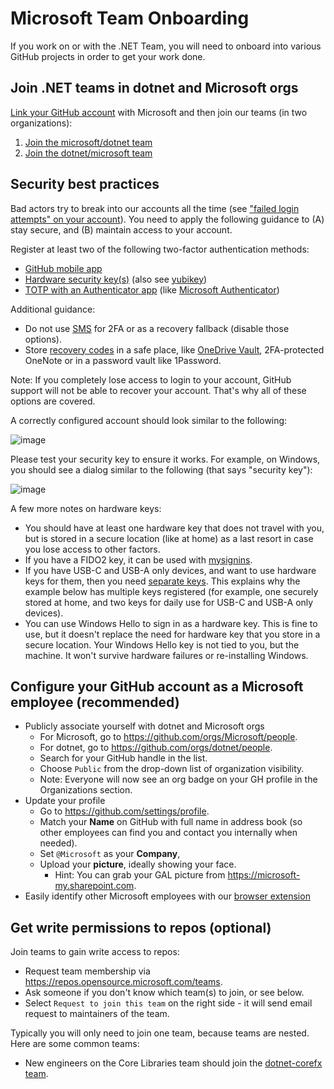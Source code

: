 # Microsoft Team Onboarding

If you work on or with the .NET Team, you will need to onboard into various GitHub projects in order to get your work done.

## Join .NET teams in dotnet and Microsoft orgs

[Link your GitHub account](https://repos.opensource.microsoft.com/link) with Microsoft and then join our teams (in two organizations):

1. [Join the microsoft/dotnet team](https://repos.opensource.microsoft.com/Microsoft/teams/dotnet/join/)
1. [Join the dotnet/microsoft team](https://repos.opensource.microsoft.com/dotnet/teams/microsoft/join/)

## Security best practices

Bad actors try to break into our accounts all the time (see ["failed login attempts" on your account](https://github.com/settings/security-log?q=action%3Auser.failed_login)). You need to apply the following guidance to (A) stay secure, and (B) maintain access to your account.

Register at least two of the following two-factor authentication methods:

* [GitHub mobile app](https://github.blog/2022-01-25-secure-your-github-account-github-mobile-2fa/)
* [Hardware security key(s)](https://docs.github.com/en/authentication/securing-your-account-with-two-factor-authentication-2fa/configuring-two-factor-authentication#configuring-two-factor-authentication-using-a-security-key) (also see [yubikey](https://www.yubico.com/works-with-yubikey/catalog/github/))
* [TOTP with an Authenticator app](https://docs.github.com/en/authentication/securing-your-account-with-two-factor-authentication-2fa/configuring-two-factor-authentication#configuring-two-factor-authentication-using-a-totp-mobile-app) (like [Microsoft Authenticator](https://support.microsoft.com/en-us/account-billing/download-and-install-the-microsoft-authenticator-app-351498fc-850a-45da-b7b6-27e523b8702a))


Additional guidance:

* Do not use [SMS](https://en.wikipedia.org/wiki/SIM_swap_scam) for 2FA or as a recovery fallback (disable those options).
* Store [recovery codes](https://docs.github.com/en/authentication/securing-your-account-with-two-factor-authentication-2fa/configuring-two-factor-authentication-recovery-methods) in a safe place, like [OneDrive Vault](https://www.microsoft.com/microsoft-365/onedrive/personal-vault), 2FA-protected OneNote or in a password vault like 1Password.

Note: If you completely lose access to login to your account, GitHub support will not be able to recover your account. That's why all of these options are covered.

A correctly configured account should look similar to the following:

![image](https://user-images.githubusercontent.com/2608468/166490511-557e41e3-2fe0-45a6-a67b-425bf6800be1.png)

Please test your security key to ensure it works. For example, on Windows, you should see a dialog similar to the following (that says "security key"):

![image](https://user-images.githubusercontent.com/2608468/83581665-56980400-a4f4-11ea-8096-ddd553d28e18.png)

A few more notes on hardware keys:

* You should have at least one hardware key that does not travel with you, but is stored in a secure location (like at home) as a last resort in case you lose access to other factors.
* If you have a FIDO2 key, it can be used with [mysignins](https://mysignins.microsoft.com/).
* If you have USB-C and USB-A only devices, and want to use hardware keys for them, then you need [separate keys](https://www.yubico.com/works-with-yubikey/catalog/github/). This explains why the example below has multiple keys registered (for example, one securely stored at home, and two keys for daily use for USB-C and USB-A only devices).
* You can use Windows Hello to sign in as a hardware key. This is fine to use, but it doesn't replace the need for hardware key that you store in a secure location. Your Windows Hello key is not tied to you, but the machine. It won't survive hardware failures or re-installing Windows.

## Configure your GitHub account as a Microsoft employee (recommended)

* Publicly associate yourself with dotnet and Microsoft orgs
  * For Microsoft, go to <https://github.com/orgs/Microsoft/people>.
  * For dotnet, go to <https://github.com/orgs/dotnet/people>.
  * Search for your GitHub handle in the list.
  * Choose `Public` from the drop-down list of organization visibility.
  * Note: Everyone will now see an org badge on your GH profile in the Organizations section.
* Update your profile
  * Go to <https://github.com/settings/profile>.
  * Match your **Name** on GitHub with full name in address book (so other employees can find you and contact you internally when needed).
  * Set `@Microsoft` as your **Company**,
  * Upload your **picture**, ideally showing your face.
    * Hint: You can grab your GAL picture from <https://microsoft-my.sharepoint.com>.
 * Easily identify other Microsoft employees with our [browser extension](https://docs.opensource.microsoft.com/tools/browser.html)

## Get write permissions to repos (optional)

Join teams to gain write access to repos:

* Request team membership via <https://repos.opensource.microsoft.com/teams>.
* Ask someone if you don't know which team(s) to join, or see below.
* Select `Request to join this team` on the right side - it will send email request to maintainers of the team.

Typically you will only need to join one team, because teams are nested. Here are some common teams:

* New engineers on the Core Libraries team should join the [dotnet-corefx team](https://repos.opensource.microsoft.com/dotnet/teams/dotnet-corefx/join).
